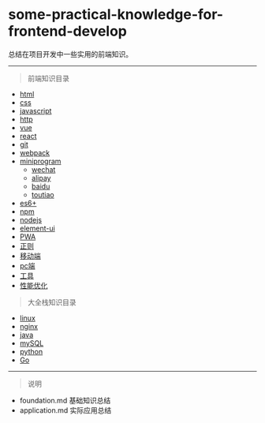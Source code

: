 # some-practical-knowledge-for-frontend-develop
总结在项目开发中一些实用的前端知识。

---------------------------------------------------------------------------------

>前端知识目录

+ [html]('./frontend/html/foundation.md')
+ [css]()
+ [javascript]()
+ [http]()
+ [vue]()
+ [react]()
+ [git]()
+ [webpack]()
+ [miniprogram]()
   * [wechat]()
   * [alipay]()
   * [baidu]()
   * [toutiao]()
+ [es6+]()
+ [npm]()
+ [nodejs]()
+ [element-ui]()
+ [PWA]()
+ [正则]()
+ [移动端]()
+ [pc端]()
+ [工具]()
+ [性能优化]()

>大全栈知识目录

+ [linux]()
+ [nginx]()
+ [java]()
+ [mySQL]()
+ [python]()
+ [Go]()

-------------------------------------------------------------------------------

>说明

* foundation.md 基础知识总结
* application.md 实际应用总结